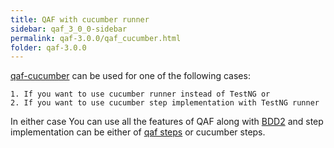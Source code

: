```yaml
---
title: QAF with cucumber runner
sidebar: qaf_3_0_0-sidebar
permalink: qaf-3.0.0/qaf_cucumber.html
folder: qaf-3.0.0
---
```


[qaf-cucumber](https://github.com/qmetry/qaf-cucumber#qaf-cucumber) can be used for one of the following cases:

	1. If you want to use cucumber runner instead of TestNG or
	2. If you want to use cucumber step implementation with TestNG runner
	

In either case You can use all the features of QAF along with [BDD2](bdd2.html) and step implementation can be either of [qaf steps](Describe_Test_Step.html) or cucumber steps.
